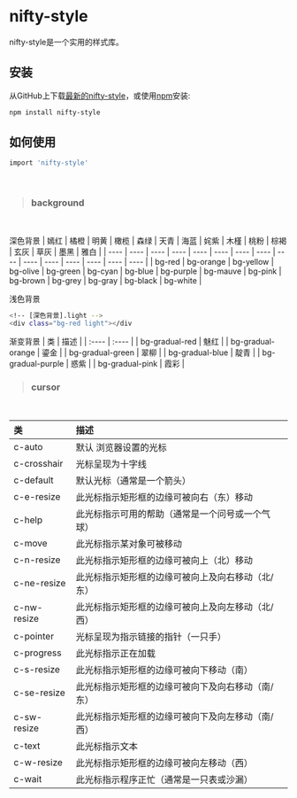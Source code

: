 # nifty-style

nifty-style是一个实用的样式库。

## 安装

从GitHub上下载[最新的nifty-style](https://github.com/ZHTGitHub/nifty-style)，或使用[npm](https://www.npmjs.com/package/nifty-style)安装:

```bash
npm install nifty-style
```

## 如何使用

```bash
import 'nifty-style'
```
<br />

> <h3 id="background">background</h3>
<br />

深色背景
| 嫣红 | 橘橙 | 明黄 | 橄榄 | 森绿 | 天青 | 海蓝 | 姹紫 | 木槿 | 桃粉 | 棕褐 | 玄灰 | 草灰 | 墨黑 | 雅白 |
| ---- | ---- | ---- | ---- | ---- | ---- | ---- | ---- | ---- | ---- | ---- | ---- | ---- | ---- | ---- |
| bg-red | bg-orange | bg-yellow | bg-olive | bg-green | bg-cyan | bg-blue | bg-purple | bg-mauve | bg-pink | bg-brown | bg-grey | bg-gray | bg-black | bg-white |  

浅色背景
```bash
<!-- [深色背景].light -->
<div class="bg-red light"></div
```  

渐变背景
| 类 | 描述 |
| :---- | :---- |
| bg-gradual-red | 魅红 |
| bg-gradual-orange | 鎏金 |
| bg-gradual-green | 翠柳 |
| bg-gradual-blue | 靛青 |
| bg-gradual-purple | 惑紫 |
| bg-gradual-pink | 霞彩 |
<br />

> <h3 id="cursor">cursor</h3>
<br />

| 类 | 描述 |
|  :----  | :----  |
| c-auto   | 默认 浏览器设置的光标  |
| c-crosshair   | 光标呈现为十字线  |
| c-default   | 默认光标（通常是一个箭头）  |
| c-e-resize   | 此光标指示矩形框的边缘可被向右（东）移动  |
| c-help   | 此光标指示可用的帮助（通常是一个问号或一个气球）  |
| c-move   | 此光标指示某对象可被移动  |
| c-n-resize   | 此光标指示矩形框的边缘可被向上（北）移动  |
| c-ne-resize   | 此光标指示矩形框的边缘可被向上及向右移动（北/东）  |
| c-nw-resize   | 此光标指示矩形框的边缘可被向上及向左移动（北/西）  |
| c-pointer   | 光标呈现为指示链接的指针（一只手）  |
| c-progress   | 此光标指示正在加载  |
| c-s-resize   | 此光标指示矩形框的边缘可被向下移动（南）  |
| c-se-resize   | 此光标指示矩形框的边缘可被向下及向右移动（南/东）  |
| c-sw-resize   | 此光标指示矩形框的边缘可被向下及向左移动（南/西）  |
| c-text   | 此光标指示文本  |
| c-w-resize   | 此光标指示矩形框的边缘可被向左移动（西）  |
| c-wait   | 此光标指示程序正忙（通常是一只表或沙漏）  |